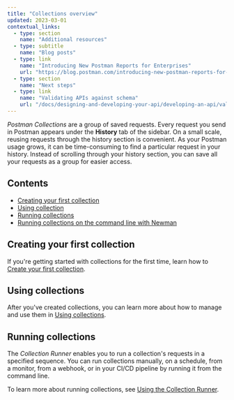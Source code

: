```yaml
---
title: "Collections overview"
updated: 2023-03-01
contextual_links:
  - type: section
    name: "Additional resources"
  - type: subtitle
    name: "Blog posts"
  - type: link
    name: "Introducing New Postman Reports for Enterprises"
    url: "https://blog.postman.com/introducing-new-postman-reports-for-enterprises/"
  - type: section
    name: "Next steps"
  - type: link
    name: "Validating APIs against schema"
    url: "/docs/designing-and-developing-your-api/developing-an-api/validating-elements-against-schema/"
---
```


_Postman Collections_ are a group of saved requests. Every request you send in Postman appears under the **History** tab of the sidebar. On a small scale, reusing requests through the history section is convenient. As your Postman usage grows, it can be time-consuming to find a particular request in your history. Instead of scrolling through your history section, you can save all your requests as a group for easier access.

## Contents

* [Creating your first collection](#creating-your-first-collection)
* [Using collection](#using-collections)
* [Running collections](#running-collections)
* [Running collections on the command line with Newman](#running-collections-on-the-command-line-with-newman)

## Creating your first collection

If you're getting started with collections for the first time, learn how to [Create your first collection](/docs/getting-started/creating-the-first-collection/).

## Using collections

After you've created collections, you can learn more about how to manage and use them in [Using collections](/docs/collections/using-collections/).

## Running collections

The _Collection Runner_ enables you to run a collection's requests in a specified sequence. You can run collections manually, on a schedule, from a monitor, from a webhook, or in your CI/CD pipeline by running it from the command line.

To learn more about running collections, see [Using the Collection Runner](/docs/collections/running-collections/running-collections-overview/).

